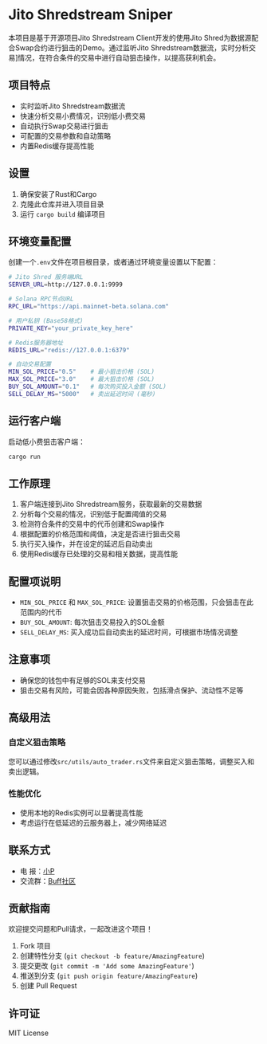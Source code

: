# Jito Shredstream Sniper

本项目是基于开源项目Jito Shredstream Client开发的使用Jito Shred为数据源配合Swap合约进行狙击的Demo。通过监听Jito Shredstream数据流，实时分析交易]情况，在符合条件的交易中进行自动狙击操作，以提高获利机会。

## 项目特点

- 实时监听Jito Shredstream数据流
- 快速分析交易小费情况，识别低小费交易
- 自动执行Swap交易进行狙击
- 可配置的交易参数和自动策略
- 内置Redis缓存提高性能

## 设置

1. 确保安装了Rust和Cargo
2. 克隆此仓库并进入项目目录
3. 运行 `cargo build` 编译项目

## 环境变量配置

创建一个`.env`文件在项目根目录，或者通过环境变量设置以下配置：

```bash
# Jito Shred 服务端URL
SERVER_URL=http://127.0.0.1:9999

# Solana RPC节点URL
RPC_URL="https://api.mainnet-beta.solana.com"

# 用户私钥 (Base58格式)
PRIVATE_KEY="your_private_key_here"

# Redis服务器地址
REDIS_URL="redis://127.0.0.1:6379"

# 自动交易配置
MIN_SOL_PRICE="0.5"    # 最小狙击价格 (SOL)
MAX_SOL_PRICE="3.0"    # 最大狙击价格 (SOL)
BUY_SOL_AMOUNT="0.1"   # 每次购买投入金额 (SOL)
SELL_DELAY_MS="5000"   # 卖出延迟时间 (毫秒)
```

## 运行客户端

启动低小费狙击客户端：

```bash
cargo run
```

## 工作原理

1. 客户端连接到Jito Shredstream服务，获取最新的交易数据
2. 分析每个交易的情况，识别低于配置阈值的交易
3. 检测符合条件的交易中的代币创建和Swap操作
4. 根据配置的价格范围和阈值，决定是否进行狙击交易
5. 执行买入操作，并在设定的延迟后自动卖出
6. 使用Redis缓存已处理的交易和相关数据，提高性能

## 配置项说明

- `MIN_SOL_PRICE` 和 `MAX_SOL_PRICE`: 设置狙击交易的价格范围，只会狙击在此范围内的代币
- `BUY_SOL_AMOUNT`: 每次狙击交易投入的SOL金额
- `SELL_DELAY_MS`: 买入成功后自动卖出的延迟时间，可根据市场情况调整

## 注意事项

- 确保您的钱包中有足够的SOL来支付交易
- 狙击交易有风险，可能会因各种原因失败，包括滑点保护、流动性不足等

## 高级用法

### 自定义狙击策略

您可以通过修改`src/utils/auto_trader.rs`文件来自定义狙击策略，调整买入和卖出逻辑。

### 性能优化

- 使用本地的Redis实例可以显著提高性能
- 考虑运行在低延迟的云服务器上，减少网络延迟


## 联系方式
- 电 报：[小P](https://t.me/caobizhiwang)
- 交流群：[Buff社区](https://t.me/chainbuff)

## 贡献指南

欢迎提交问题和Pull请求，一起改进这个项目！ 

1. Fork 项目
2. 创建特性分支 (`git checkout -b feature/AmazingFeature`)
3. 提交更改 (`git commit -m 'Add some AmazingFeature'`)
4. 推送到分支 (`git push origin feature/AmazingFeature`)
5. 创建 Pull Request

## 许可证

MIT License
